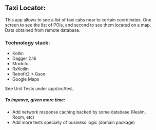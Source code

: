 ## Taxi Locator:
This app allows to see a list of taxi cabs near to certain coordinates. One screen to see the list of POIs, and second to see them located on a map. Data obtained from remote database. 

### Technology stack:
- Kotlin
- Dagger 2.16
- Mockito
- RxKotlin
- Retrofit2 + Gson
- Google Maps

See Unit Tests under app/src/test. 

##### To improve, given more time: 
 -  Add network response caching backed by some database (Realm, Room,
    etc)
-  Add more tests specially of business logic (domain package)
